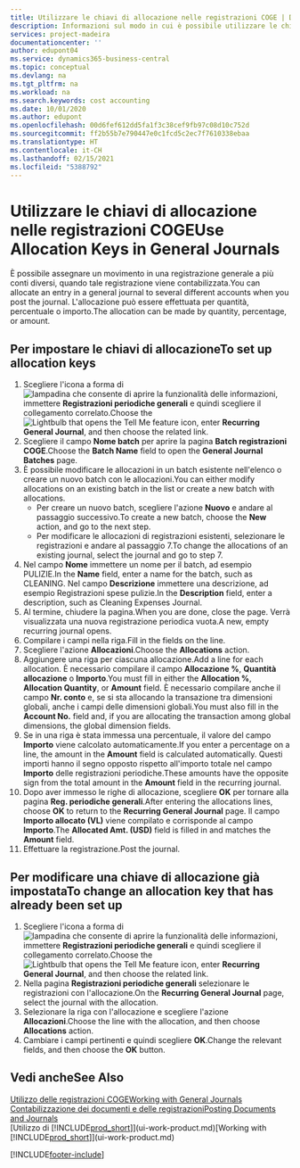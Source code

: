 ```yaml
---
title: Utilizzare le chiavi di allocazione nelle registrazioni COGE | Documenti Microsoft
description: Informazioni sul modo in cui è possibile utilizzare le chiavi di allocazione nelle registrazioni.
services: project-madeira
documentationcenter: ''
author: edupont04
ms.service: dynamics365-business-central
ms.topic: conceptual
ms.devlang: na
ms.tgt_pltfrm: na
ms.workload: na
ms.search.keywords: cost accounting
ms.date: 10/01/2020
ms.author: edupont
ms.openlocfilehash: 00d6fef612dd5fa1f3c38cef9fb97c08d10c752d
ms.sourcegitcommit: ff2b55b7e790447e0c1fcd5c2ec7f7610338ebaa
ms.translationtype: HT
ms.contentlocale: it-CH
ms.lasthandoff: 02/15/2021
ms.locfileid: "5388792"
---
```

# <a name="use-allocation-keys-in-general-journals"></a><span data-ttu-id="53c96-103">Utilizzare le chiavi di allocazione nelle registrazioni COGE</span><span class="sxs-lookup"><span data-stu-id="53c96-103">Use Allocation Keys in General Journals</span></span>
<span data-ttu-id="53c96-104">È possibile assegnare un movimento in una registrazione generale a più conti diversi, quando tale registrazione viene contabilizzata.</span><span class="sxs-lookup"><span data-stu-id="53c96-104">You can allocate an entry in a general journal to several different accounts when you post the journal.</span></span> <span data-ttu-id="53c96-105">L'allocazione può essere effettuata per quantità, percentuale o importo.</span><span class="sxs-lookup"><span data-stu-id="53c96-105">The allocation can be made by quantity, percentage, or amount.</span></span>

## <a name="to-set-up-allocation-keys"></a><span data-ttu-id="53c96-106">Per impostare le chiavi di allocazione</span><span class="sxs-lookup"><span data-stu-id="53c96-106">To set up allocation keys</span></span>
1. <span data-ttu-id="53c96-107">Scegliere l'icona a forma di ![lampadina che consente di aprire la funzionalità delle informazioni](media/ui-search/search_small.png "Informazioni sull'operazione che si desidera eseguire"), immettere **Registrazioni periodiche generali** e quindi scegliere il collegamento correlato.</span><span class="sxs-lookup"><span data-stu-id="53c96-107">Choose the ![Lightbulb that opens the Tell Me feature](media/ui-search/search_small.png "Tell me what you want to do") icon, enter **Recurring General Journal**, and then choose the related link.</span></span>
2. <span data-ttu-id="53c96-108">Scegliere il campo **Nome batch** per aprire la pagina **Batch registrazioni COGE**.</span><span class="sxs-lookup"><span data-stu-id="53c96-108">Choose the **Batch Name** field to open the **General Journal Batches** page.</span></span>
3. <span data-ttu-id="53c96-109">È possibile modificare le allocazioni in un batch esistente nell'elenco o creare un nuovo batch con le allocazioni.</span><span class="sxs-lookup"><span data-stu-id="53c96-109">You can either modify allocations on an existing batch in the list or create a new batch with allocations.</span></span>
   * <span data-ttu-id="53c96-110">Per creare un nuovo batch, scegliere l'azione **Nuovo** e andare al passaggio successivo.</span><span class="sxs-lookup"><span data-stu-id="53c96-110">To create a new batch, choose the **New** action, and go to the next step.</span></span>
   * <span data-ttu-id="53c96-111">Per modificare le allocazioni di registrazioni esistenti, selezionare le registrazioni e andare al passaggio 7.</span><span class="sxs-lookup"><span data-stu-id="53c96-111">To change the allocations of an existing journal, select the journal and go to step 7.</span></span>    
4. <span data-ttu-id="53c96-112">Nel campo **Nome** immettere un nome per il batch, ad esempio PULIZIE.</span><span class="sxs-lookup"><span data-stu-id="53c96-112">In the **Name** field, enter a name for the batch, such as CLEANING.</span></span> <span data-ttu-id="53c96-113">Nel campo **Descrizione** immettere una descrizione, ad esempio Registrazioni spese pulizie.</span><span class="sxs-lookup"><span data-stu-id="53c96-113">In the **Description** field, enter a description, such as Cleaning Expenses Journal.</span></span>
5. <span data-ttu-id="53c96-114">Al termine, chiudere la pagina.</span><span class="sxs-lookup"><span data-stu-id="53c96-114">When you are done, close the page.</span></span> <span data-ttu-id="53c96-115">Verrà visualizzata una nuova registrazione periodica vuota.</span><span class="sxs-lookup"><span data-stu-id="53c96-115">A new, empty recurring journal opens.</span></span>
6. <span data-ttu-id="53c96-116">Compilare i campi nella riga.</span><span class="sxs-lookup"><span data-stu-id="53c96-116">Fill in the fields on the line.</span></span>
7. <span data-ttu-id="53c96-117">Scegliere l'azione **Allocazioni**.</span><span class="sxs-lookup"><span data-stu-id="53c96-117">Choose the **Allocations** action.</span></span>
8. <span data-ttu-id="53c96-118">Aggiungere una riga per ciascuna allocazione.</span><span class="sxs-lookup"><span data-stu-id="53c96-118">Add a line for each allocation.</span></span> <span data-ttu-id="53c96-119">È necessario compilare il campo **Allocazione %**, **Quantità allocazione** o **Importo**.</span><span class="sxs-lookup"><span data-stu-id="53c96-119">You must fill in either the **Allocation %**, **Allocation Quantity**, or **Amount** field.</span></span> <span data-ttu-id="53c96-120">È necessario compilare anche il campo **Nr. conto** e, se si sta allocando la transazione tra dimensioni globali, anche i campi delle dimensioni globali.</span><span class="sxs-lookup"><span data-stu-id="53c96-120">You must also fill in the **Account No.** field and, if you are allocating the transaction among global dimensions, the global dimension fields.</span></span>
9. <span data-ttu-id="53c96-121">Se in una riga è stata immessa una percentuale, il valore del campo **Importo** viene calcolato automaticamente.</span><span class="sxs-lookup"><span data-stu-id="53c96-121">If you enter a percentage on a line, the amount in the **Amount** field is calculated automatically.</span></span> <span data-ttu-id="53c96-122">Questi importi hanno il segno opposto rispetto all'importo totale nel campo **Importo** delle registrazioni periodiche.</span><span class="sxs-lookup"><span data-stu-id="53c96-122">These amounts have the opposite sign from the total amount in the **Amount** field in the recurring journal.</span></span>
10. <span data-ttu-id="53c96-123">Dopo aver immesso le righe di allocazione, scegliere **OK** per tornare alla pagina **Reg. periodiche generali**.</span><span class="sxs-lookup"><span data-stu-id="53c96-123">After entering the allocations lines, choose **OK** to return to the **Recurring General Journal** page.</span></span> <span data-ttu-id="53c96-124">Il campo **Importo allocato (VL)** viene compilato e corrisponde al campo **Importo**.</span><span class="sxs-lookup"><span data-stu-id="53c96-124">The **Allocated Amt. (USD)** field is filled in and matches the **Amount** field.</span></span>
11. <span data-ttu-id="53c96-125">Effettuare la registrazione.</span><span class="sxs-lookup"><span data-stu-id="53c96-125">Post the journal.</span></span>

## <a name="to-change-an-allocation-key-that-has-already-been-set-up"></a><span data-ttu-id="53c96-126">Per modificare una chiave di allocazione già impostata</span><span class="sxs-lookup"><span data-stu-id="53c96-126">To change an allocation key that has already been set up</span></span>
1. <span data-ttu-id="53c96-127">Scegliere l'icona a forma di ![lampadina che consente di aprire la funzionalità delle informazioni](media/ui-search/search_small.png "Informazioni sull'operazione che si desidera eseguire"), immettere **Registrazioni periodiche generali** e quindi scegliere il collegamento correlato.</span><span class="sxs-lookup"><span data-stu-id="53c96-127">Choose the ![Lightbulb that opens the Tell Me feature](media/ui-search/search_small.png "Tell me what you want to do") icon, enter **Recurring General Journal**, and then choose the related link.</span></span>
2. <span data-ttu-id="53c96-128">Nella pagina **Registrazioni periodiche generali** selezionare le registrazioni con l'allocazione.</span><span class="sxs-lookup"><span data-stu-id="53c96-128">On the **Recurring General Journal** page, select the journal with the allocation.</span></span>
3. <span data-ttu-id="53c96-129">Selezionare la riga con l'allocazione e scegliere l'azione **Allocazioni**.</span><span class="sxs-lookup"><span data-stu-id="53c96-129">Choose the line with the allocation, and then choose **Allocations** action.</span></span>
4. <span data-ttu-id="53c96-130">Cambiare i campi pertinenti e quindi scegliere **OK**.</span><span class="sxs-lookup"><span data-stu-id="53c96-130">Change the relevant fields, and then choose the **OK** button.</span></span>

## <a name="see-also"></a><span data-ttu-id="53c96-131">Vedi anche</span><span class="sxs-lookup"><span data-stu-id="53c96-131">See Also</span></span>
[<span data-ttu-id="53c96-132">Utilizzo delle registrazioni COGE</span><span class="sxs-lookup"><span data-stu-id="53c96-132">Working with General Journals</span></span>](ui-work-general-journals.md)  
[<span data-ttu-id="53c96-133">Contabilizzazione dei documenti e delle registrazioni</span><span class="sxs-lookup"><span data-stu-id="53c96-133">Posting Documents and Journals</span></span>](ui-post-documents-journals.md)  
<span data-ttu-id="53c96-134">[Utilizzo di [!INCLUDE[prod_short](includes/prod_short.md)]](ui-work-product.md)</span><span class="sxs-lookup"><span data-stu-id="53c96-134">[Working with [!INCLUDE[prod_short](includes/prod_short.md)]](ui-work-product.md)</span></span>


[!INCLUDE[footer-include](includes/footer-banner.md)]